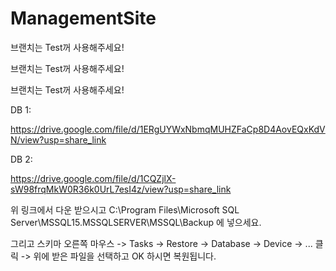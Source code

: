 # ManagementSite

브랜치는 Test꺼 사용해주세요!

브랜치는 Test꺼 사용해주세요!

브랜치는 Test꺼 사용해주세요!

DB 1:

https://drive.google.com/file/d/1ERgUYWxNbmqMUHZFaCp8D4AovEQxKdVN/view?usp=share_link

DB 2:

https://drive.google.com/file/d/1CQZjlX-sW98frqMkW0R36k0UrL7esI4z/view?usp=share_link

위 링크에서 다운 받으시고 C:\Program Files\Microsoft SQL Server\MSSQL15.MSSQLSERVER\MSSQL\Backup 에 넣으세요.

그리고 스키마 오른쪽 마우스 -> Tasks -> Restore -> Database -> Device -> ... 클릭 -> 위에 받은 파일을 선택하고 OK 하시면 복원됩니다.
